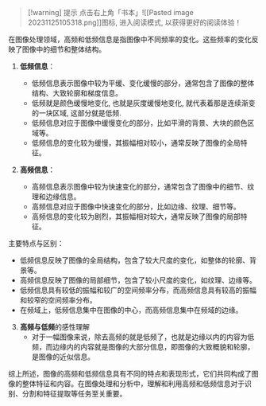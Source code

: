 
>[!warning] 提示
>点击右上角「书本」![[Pasted image 20231125105318.png]]图标, 进入阅读模式, 以获得更好的阅读体验！

在图像处理领域，高频和低频信息是指图像中不同频率的变化。这些频率的变化反映了图像中的细节和整体结构。

1. **低频信息**：
   - 低频信息表示图像中较为平缓、变化缓慢的部分，通常包含了图像的整体结构、大致轮廓和梯度信息。
   - 低频就是颜色缓慢地变化, 也就是灰度缓慢地变化, 就代表着那是连续渐变的一块区域, 这部分就是低频. 
   - 低频信息对应于图像中缓慢变化的部分，比如平滑的背景、大块的颜色区域等。
   - 低频信息的变化较为缓慢，其振幅相对较小，通常反映了图像的全局特征。

2. **高频信息**：
   - 高频信息表示图像中较为快速变化的部分，通常包含了图像中的细节、纹理和边缘信息。
   - 高频信息对应于图像中快速变化的部分，比如边缘、纹理、细节等。
   - 高频信息的变化较为剧烈，其振幅相对较大，通常反映了图像的局部特征。

主要特点与区别：
- 低频信息反映了图像的全局结构，包含了较大尺度的变化，如整体的轮廓、背景等。
- 高频信息反映了图像的局部细节，包含了较小尺度的变化，如纹理、边缘等。
- 低频信息具有较低的振幅和较广的空间频率分布，而高频信息具有较高的振幅和较窄的空间频率分布。
- 在频域上，低频信息集中在图像的中心，而高频信息集中在频域的边缘。

3. **高频与低频**的感性理解 
	- 对于一幅图像来说，除去高频的就是低频了，也就是边缘以内的内容为低频，而边缘内的内容就是图像的大部分信息，即图像的大致概貌和轮廓，是图像的近似信息。

综上所述，图像的高频和低频信息具有不同的特点和表现形式，它们共同构成了图像的整体特征和内容。在图像处理和分析中，理解和利用高频和低频信息对于识别、分割和特征提取等任务至关重要。

